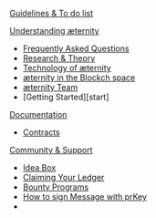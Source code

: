 [Guidelines & To do list][todo]

[Understanding æternity][understandAE]
* [Frequently Asked Questions][faq]
* [Research & Theory][research] 
* [Technology of æternity][tech]
* [æternity in the Blockch space][blockchainAndAE]
* [æternity Team][team]
* [Getting Started][start]

[Documentation][doc] 
* [Contracts][contracts]


[Community & Support][contact]
* [Idea Box][ideabox]
* [Claiming Your Ledger][ledgerclaim]
* [Bounty Programs][bounty]
* [How to sign Message with prKey][privatekeymessage]
* 


[todo]: https://github.com/aeternity/testnet/wiki/Wiki-Guidelines-&-To-Do's
[understandAE]: https://github.com/aeternity/testnet/wiki/Understanding-Aeternity
[faq]: https://github.com/aeternity/testnet/wiki/Frequently-Asked-Questions
[tech]: https://github.com/aeternity/testnet/wiki/Aeternity-Technology
[research]: https://github.com/aeternity/testnet/wiki/Research-and-Theory
[doc]: https://github.com/aeternity/testnet/wiki/Aeternity-Documentation
[blockchainAndAE]: https://github.com/aeternity/testnet/wiki/Aeternity-in-the-blockchain-space  
[contracts]: https://github.com/aeternity/testnet/wiki/Aeternity-Contracts
[team]: https://github.com/aeternity/testnet/wiki/Aeternity-Team
[bounty]: https://github.com/aeternity/testnet/wiki/Bounty
[ledgerclaim]: https://github.com/aeternity/testnet/wiki/Claiming-Your-Ledger
[started]: https://github.com/aeternity/testnet/wiki/Getting-Started
[contact]: https://github.com/aeternity/testnet/wiki/Contacts-and-Groups
[privatekeymessage]: https://github.com/aeternity/testnet/wiki/How-to-sign-a-message-with-a-private-key%3F
[ideabox]: https://github.com/aeternity/testnet/wiki/Idea-Box